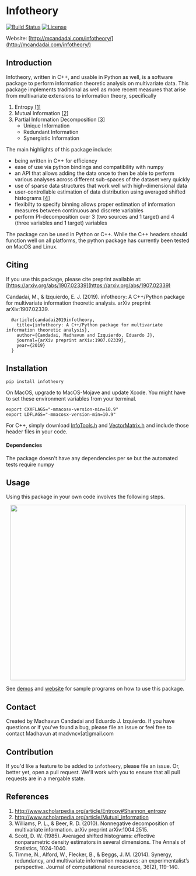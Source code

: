 # Infotheory
[![Build Status](https://travis-ci.org/madvn/infotheory.svg?branch=master)](https://travis-ci.org/madvn/infotheory)
[![License](http://img.shields.io/badge/license-MIT-blue.svg?style=flat)](https://github.com/madvn/infotheory/blob/master/LICENSE)

Website: [http://mcandadai.com/infotheory/](http://mcandadai.com/infotheory/)

## Introduction

Infotheory, written in C++, and usable in Python as well, is a software package to perform information theoretic analysis on multivariate data. This package implements traditional as well as more recent measures that arise from multivariate extensions to information theory, specifically

<ol class="ml-25">
   <li>Entropy <a href="#scholarpedia:Shannon_entropy">[1]</a></li>
   <li>Mutual Information <a href="#scholarpedia:Mutual_information">[2]</a></li>
   <li>Partial Information Decomposition <a href="#williams:2010">[3]</a>
       <ul class="ml-25" style="margin-bottom:0px;">
           <li>Unique Information</li>
           <li>Redundant Information</li>
           <li>Synergistic Information</li>
       </ul></li>
</ol>

The main highlights of this package include:
<ul class="ml-25">
   <li>being written in C++ for efficiency</li>
   <li>ease of use via python bindings and compatibility with numpy</li>
   <li>an API that allows adding the data once to then be able to perform various analyses across different sub-spaces of the dataset very quickly</li>
   <li>use of sparse data structures that work well with high-dimensional data</li>
   <li>user-controllable estimation of data distribution using averaged shifted histograms <a href="#scott:1985">[4]</a></li>
   <li>flexibilty to specify binning allows proper estimation of information measures between continuous and discrete variables</li>
   <li>perform PI-decomposition over 3 (two sources and 1 target) and 4 (three variables and 1 target) variables</li>
</ul>

The package can be used in Python or C++. While the C++ headers should function well on all platforms, the python package has currently been tested on MacOS and Linux.

## Citing

If you use this package, please cite preprint available at: [https://arxiv.org/abs/1907.02339](https://arxiv.org/abs/1907.02339)

Candadai, M., & Izquierdo, E. J. (2019). infotheory: A C++/Python package for multivariate information theoretic analysis. arXiv preprint arXiv:1907.02339.

      @article{candadai2019infotheory,
        title={infotheory: A C++/Python package for multivariate information theoretic analysis},
        author={Candadai, Madhavun and Izquierdo, Eduardo J},
        journal={arXiv preprint arXiv:1907.02339},
        year={2019}
      }

## Installation

    pip install infotheory

On MacOS, upgrade to MacOS-Mojave and update Xcode. You might have to set these environment variables from your terminal.

    export CXXFLAGS="-mmacosx-version-min=10.9"
    export LDFLAGS="-mmacosx-version-min=10.9"

For C++, simply download [InfoTools.h](https://github.com/madvn/infotheory/blob/master/infotheory/InfoTools.h) and [VectorMatrix.h](https://github.com/madvn/infotheory/blob/master/infotheory/VectorMatrix.h) and include those header files in your code.

#### Dependencies

The package doesn't have any dependencies per se but the automated tests require numpy 

## Usage

Using this package in your own code involves the following steps.

<p align="center">
<img src="https://github.com/madvn/infotheory/blob/master/demos/usage_icons.png" width="480">
</p>

See [demos](https://github.com/madvn/infotheory/tree/master/demos/python) and [website](http://mcandadai/infotheory/) for sample programs on how to use this package.

## Contact

Created by Madhavun Candadai and Eduardo J. Izquierdo. If you have questions or if you've found a bug, please file an issue or feel free to contact Madhavun at madvncv[at]gmail.com

## Contribution

If you'd like a feature to be added to `infotheory`, please file an issue. Or, better yet, open a pull request. We'll work with you to ensure that all pull requests are in a mergable state.

## References
<ol class="ml-25">
    <li id="scholarpedia:Shannon_entropy"><a href="http://www.scholarpedia.org/article/Entropy#Shannon_entropy" target="_blank"> http://www.scholarpedia.org/article/Entropy#Shannon_entropy</a></li>
    <li id="scholarpedia:Mutual_information"><a href="http://www.scholarpedia.org/article/Mutual_information" target="_blank"> http://www.scholarpedia.org/article/Mutual_information</a></li>
    <li id="williams:2010">Williams, P. L., & Beer, R. D. (2010). Nonnegative decomposition of multivariate information. arXiv preprint arXiv:1004.2515.</li>
    <li id="scott:1985">Scott, D. W. (1985). Averaged shifted histograms: effective nonparametric density estimators in several dimensions. The Annals of Statistics, 1024-1040.</li>
    <li id="timme:2014">Timme, N., Alford, W., Flecker, B., & Beggs, J. M. (2014). Synergy, redundancy, and multivariate information measures: an experimentalist’s perspective. Journal of computational neuroscience, 36(2), 119-140.</li>
</ol>
